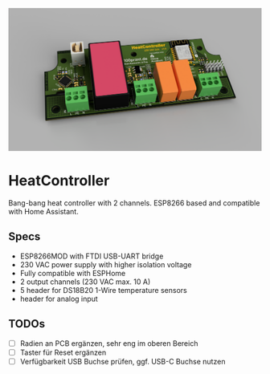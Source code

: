 ![CAD rendering HeatController PCB](docu/ASY_Spelsberg_Box_2023-Dec-10_09-03-57PM-000_CustomizedView38378331988.png)

# HeatController
Bang-bang heat controller with 2 channels. ESP8266 based and compatible with Home Assistant.

## Specs
- ESP8266MOD with FTDI USB-UART bridge
- 230 VAC power supply with higher isolation voltage
- Fully compatible with ESPHome
- 2 output channels (230 VAC max. 10 A)
- 5 header for DS18B20 1-Wire temperature sensors
- header for analog input

## TODOs
- [ ] Radien an PCB ergänzen, sehr eng im oberen Bereich
- [ ] Taster für Reset ergänzen
- [ ] Verfügbarkeit USB Buchse prüfen, ggf. USB-C Buchse nutzen
